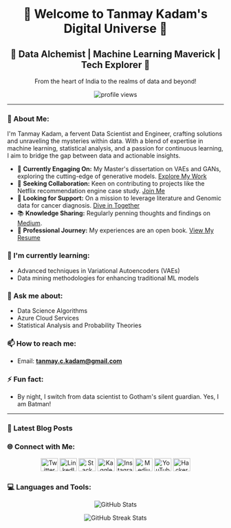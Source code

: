 <h1 align="center">🌟 Welcome to Tanmay Kadam's Digital Universe 🌟</h1>
<h2 align="center">🔮 Data Alchemist | Machine Learning Maverick | Tech Explorer 🔮</h2>
<p align="center">From the heart of India to the realms of data and beyond!</p>

<p align="center">
  <img src="https://komarev.com/ghpvc/?username=muffin-head&label=Profile%20Views&color=blueviolet&style=plastic" alt="profile views">
</p>

---

### 📖 About Me:
I'm Tanmay Kadam, a fervent Data Scientist and Engineer, crafting solutions and unraveling the mysteries within data. With a blend of expertise in machine learning, statistical analysis, and a passion for continuous learning, I aim to bridge the gap between data and actionable insights.

- 🔭 **Currently Engaging On:** My Master's dissertation on VAEs and GANs, exploring the cutting-edge of generative models. [Explore My Work](https://github.com/muffin-head/VAE-dissertation)
- 👯 **Seeking Collaboration:** Keen on contributing to projects like the Netflix recommendation engine case study. [Join Me](https://github.com/muffin-head/netflixReccommendationEngine)
- 🤝 **Looking for Support:** On a mission to leverage literature and Genomic data for cancer diagnosis. [Dive in Together](https://github.com/muffin-head/Cancer-caseStudy)
- 📚 **Knowledge Sharing:** Regularly penning thoughts and findings on [Medium](https://medium.com/@tanmay.kdm).
- 💼 **Professional Journey:** My experiences are an open book. [View My Resume](https://drive.google.com/file/d/1-j6mHpimYj6zvlAMYiPOnlHqqacJob2Y/view?usp=sharing)

### 🌱 I'm currently learning:
- Advanced techniques in Variational Autoencoders (VAEs)
- Data mining methodologies for enhancing traditional ML models

### 💬 Ask me about:
- Data Science Algorithms
- Azure Cloud Services
- Statistical Analysis and Probability Theories

### 📫 How to reach me:
- Email: **tanmay.c.kadam@gmail.com**

### ⚡ Fun fact:
- By night, I switch from data scientist to Gotham's silent guardian. Yes, I am Batman!

---

### 📝 Latest Blog Posts
<!-- BLOG-POST-LIST:START -->
<!-- BLOG-POST-LIST:END -->

### 🌐 Connect with Me:
<p align="center">
  <a href="https://twitter.com/muffinhead25"><img src="https://raw.githubusercontent.com/rahuldkjain/github-profile-readme-generator/master/src/images/icons/Social/twitter.svg" alt="Twitter" height="30" width="40"></a>
  <a href="https://linkedin.com/in/tanmaykadam2509"><img src="https://raw.githubusercontent.com/rahuldkjain/github-profile-readme-generator/master/src/images/icons/Social/linked-in-alt.svg" alt="LinkedIn" height="30" width="40"></a>
  <a href="https://stackoverflow.com/users/11843261/tanmay-kadam"><img src="https://raw.githubusercontent.com/rahuldkjain/github-profile-readme-generator/master/src/images/icons/Social/stack-overflow.svg" alt="Stack Overflow" height="30" width="40"></a>
  <a href="https://kaggle.com/muffinhead"><img src="https://raw.githubusercontent.com/rahuldkjain/github-profile-readme-generator/master/src/images/icons/Social/kaggle.svg" alt="Kaggle" height="30" width="40"></a>
  <a href="https://instagram.com/muffinhead25_"><img src="https://raw.githubusercontent.com/rahuldkjain/github-profile-readme-generator/master/src/images/icons/Social/instagram.svg" alt="Instagram" height="30" width="40"></a>
  <a href="https://medium.com/@tanmay.kdm"><img src="https://raw.githubusercontent.com/rahuldkjain/github-profile-readme-generator/master/src/images/icons/Social/medium.svg" alt="Medium" height="30" width="40"></a>
  <a href="https://www.youtube.com/channel/diversiti5672"><img src="https://raw.githubusercontent.com/rahuldkjain/github-profile-readme-generator/master/src/images/icons/Social/youtube.svg" alt="YouTube" height="30" width="40"></a>
  <a href="https://www.hackerrank.com/tanmay_c_kadam"><img src="https://raw.githubusercontent.com/rahuldkjain/github-profile-readme-generator/master/src/images/icons/Social/hackerrank.svg" alt="HackerRank" height="30" width="40"></a>
</p>

### 💻 Languages and Tools:
<p align="center">
  <!-- Icons for tools & technologies -->
</p>

<p align="center">
  <img src="https://github-readme-stats.vercel.app/api?username=muffin-head&show_icons=true&theme=radical" alt="GitHub Stats">
</p>

<p align="center">
  <img src="https://github-readme-streak-stats.herokuapp.com/?user=muffin-head&theme=dark" alt="GitHub Streak Stats">
</p>
